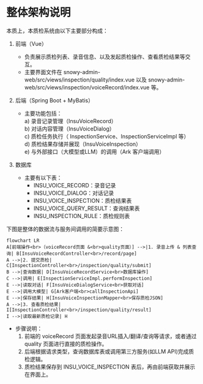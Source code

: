 # 整体架构说明

本质上，本质检系统由以下主要部分构成：

1. 前端（Vue）  
   - 负责展示质检列表、录音信息、以及发起质检操作、查看质检结果等交互。
   - 主要界面文件在 snowy-admin-web/src/views/inspection/quality/index.vue 以及 snowy-admin-web/src/views/inspection/voiceRecord/index.vue 等。

2. 后端（Spring Boot + MyBatis）  
   - 主要功能包括：  
     a) 录音记录管理（InsuVoiceRecord）  
     b) 对话内容管理（InsuVoiceDialog）  
     c) 质检任务执行（ InspectionService、InspectionServiceImpl 等）  
     d) 质检结果存储并展现（InsuVoiceInspection）  
     e) 与外部接口（大模型或LLM）的调用（Ark 客户端调用）  

3. 数据库  
   - 主要有以下表：  
     - INSU_VOICE_RECORD：录音记录  
     - INSU_VOICE_DIALOG：对话记录  
     - INSU_VOICE_INSPECTION：质检结果表  
     - INSU_VOICE_QUERY_RESULT：查询结果表
     - INSU_INSPECTION_RULE：质检规则表

下图是整体的数据流与服务间调用的简要示意图：
```mermaid
flowchart LR
A[前端操作<br>（voiceRecord页面 &<br>quality页面）] -->|1. 录音上传 & 列表查询| B[InsuVoiceRecordController<br>/record/page]
A -->|2. 提交质检| C[InspectionController<br>/inspection/quality/submit]
B -->|查询数据| D[InsuVoiceRecordService<br>数据库操作]
C -->|调用| E[InspectionServiceImpl.performInspection]
E -->|读取对话| F[InsuVoiceDialogService<br>获取对话]
E -->|调用大模型| G[Ark客户端<br>callInspectionApi]
E -->|保存结果| H[InsuVoiceInspectionMapper<br>保存质检JSON]
A -->|3. 查看质检结果| I[InspectionController<br>/inspection/quality/result]
I -->|读取最新质检记录| H
```
- 步骤说明：  
  1. 前端的 voiceRecord 页面发起录音URL插入/翻译/查询等请求，或者通过 quality 页面进行直接的质检操作。  
  2. 后端根据请求类型，查询数据库表或调用第三方服务(如LLM API)完成质检逻辑。  
  3. 质检结果保存到 INSU_VOICE_INSPECTION 表后，再由前端获取并展示在界面上。